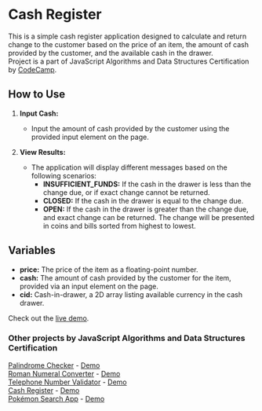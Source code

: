 # Cash Register

This is a simple cash register application designed to calculate and return change to the customer based on the price of an item, the amount of cash provided by the customer, and the available cash in the drawer.  
Project is a part of JavaScript Algorithms and Data Structures Certification by [CodeCamp](https://www.freecodecamp.org/learn/javascript-algorithms-and-data-structures-v8/build-a-cash-register-project/build-a-cash-register).

## How to Use

1. **Input Cash:**

   - Input the amount of cash provided by the customer using the provided input element on the page.

2. **View Results:**
   - The application will display different messages based on the following scenarios:
     - **INSUFFICIENT_FUNDS:** If the cash in the drawer is less than the change due, or if exact change cannot be returned.
     - **CLOSED:** If the cash in the drawer is equal to the change due.
     - **OPEN:** If the cash in the drawer is greater than the change due, and exact change can be returned. The change will be presented in coins and bills sorted from highest to lowest.

## Variables

- **price:** The price of the item as a floating-point number.
- **cash:** The amount of cash provided by the customer for the item, provided via an input element on the page.
- **cid:** Cash-in-drawer, a 2D array listing available currency in the cash drawer.

Check out the [live demo](https://late-exairu.github.io/cash-register).

### Other projects by JavaScript Algorithms and Data Structures Certification

[Palindrome Checker](https://github.com/late-exairu/palindrome-checker) - [Demo](https://late-exairu.github.io/palindrome-checker/)  
[Roman Numeral Converter](https://github.com/late-exairu/roman-numeral-converter) - [Demo](https://late-exairu.github.io/roman-numeral-converter/)  
[Telephone Number Validator](https://github.com/late-exairu/telephone-number-validator) - [Demo](https://late-exairu.github.io/telephone-number-validator/)  
[Cash Register](https://github.com/late-exairu/cash-register) - [Demo](https://late-exairu.github.io/cash-register/)  
[Pokémon Search App](https://github.com/late-exairu/pokemon-search) - [Demo](https://late-exairu.github.io/pokemon-search/)

